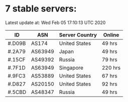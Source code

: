 # 7 stable servers:

Latest update at: Wed Feb 05 17:10:13 UTC 2020

| ID | ASN | Server Country | Online |
| -- | --- | -------------- | ------ |
| #.D09B | AS174 | United States | 49 hrs |
| #.2A79 | AS63949 | Japan | 49 hrs |
| #.15CF | AS49392 | Russia | 79 hrs |
| #.7F1D | AS63949 | Singapore | 220 hrs |
| #.9FC3 | AS53889 | United States | 67 hrs |
| #.D827 | AS20150 | United States | 92 hrs |
| #.5CBD | AS48347 | Russia | 49 hrs |

